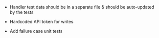 - Handler test data should be in a separate file & should be auto-updated by the tests

- Hardcoded API token for writes

- Add failure case unit tests
